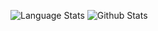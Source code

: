 <!-- ### Hi there 👋

**dskprt/dskprt** is a ✨ _special_ ✨ repository because its `README.md` (this file) appears on your GitHub profile.

Here are some ideas to get you started:

- 🔭 I’m currently working on ...
- 🌱 I’m currently learning ...
- 👯 I’m looking to collaborate on ...
- 🤔 I’m looking for help with ...
- 💬 Ask me about ...
- 📫 How to reach me: ...
- 😄 Pronouns: ...
- ⚡ Fun fact: ...
-->

![Language Stats](https://github-readme-stats.vercel.app/api/top-langs/?username=dskprt&layout=compact&theme=dracula)
![Github Stats](https://github-readme-stats.vercel.app/api?username=dskprt&show_icons=true&theme=dracula)
